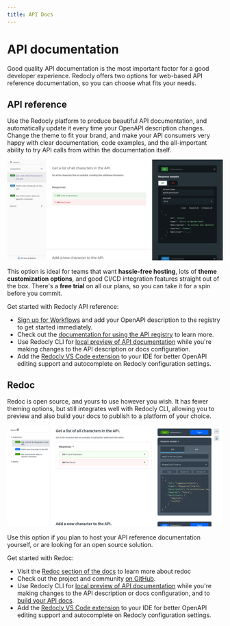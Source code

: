 ```yaml
---
title: API Docs
---
```


# API documentation

Good quality API documentation is the most important factor for a good developer experience. Redocly offers two options for web-based API reference documentation, so you can choose what fits your needs.

## API reference

Use the Redocly platform to produce beautiful API documentation, and automatically update it every time your OpenAPI description changes. Change the theme to fit your brand, and make your API consumers very happy with clear documentation, code examples, and the all-important ability to try API calls from within the documentation itself.

![Example API reference documentation from Redocly](images/redocly-api-ref.png)

This option is ideal for teams that want **hassle-free hosting**, lots of **theme customization options**, and good CI/CD integration features straight out of the box. There's a **free trial** on all our plans, so you can take it for a spin before you commit.

Get started with Redocly API reference:

* [Sign up for Workflows](https://app.redocly.com/signup) and add your OpenAPI description to the registry to get started immediately.
* Check out the [documentation for using the API registry](https://redocly.com/docs/api-registry/guides/api-registry-quickstart/) to learn more.
* Use Redocly CLI for [local preview of API documentation](./commands/preview-docs) while you're making changes to the API description or docs configuration.
* Add the [Redocly VS Code extension](https://redocly.com/docs/redocly-openapi/) to your IDE for better OpenAPI editing support and autocomplete on Redocly configuration settings.

## Redoc

Redoc is open source, and yours to use however you wish. It has fewer theming options, but still integrates well with Redocly CLI, allowing you to preview and also build your docs to publish to a platform of your choice.

![Example API reference from Redoc](images/redoc.png)

Use this option if you plan to host your API reference documentation yourself, or are looking for an open source solution.

Get started with Redoc:

* Visit the [Redoc section of the docs](https://redocly.com/docs/redoc/quickstart/) to learn more about redoc
* Check out the project and community [on GitHub](https://github.com/redocly/redoc).
* Use Redocly CLI for [local preview of API documentation](./commands/preview-docs) while you're making changes to the API description or docs configuration, and to [build your API docs](./commands/build-docs).
* Add the [Redocly VS Code extension](https://redocly.com/docs/redocly-openapi/) to your IDE for better OpenAPI editing support and autocomplete on Redocly configuration settings.


